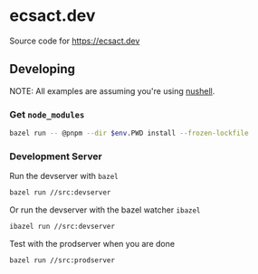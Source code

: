 # ecsact.dev

Source code for <https://ecsact.dev>

## Developing

NOTE: All examples are assuming you're using [nushell](https://www.nushell.sh/).

### Get `node_modules`

```sh
bazel run -- @pnpm --dir $env.PWD install --frozen-lockfile
```

### Development Server

Run the devserver with `bazel`

```sh
bazel run //src:devserver
```

Or run the devserver with the bazel watcher `ibazel`

```sh
ibazel run //src:devserver
```

Test with the prodserver when you are done

```sh
bazel run //src:prodserver
```
